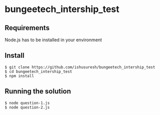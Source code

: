 # bungeetech_intership_test

## Requirements

Node.js has to be installed in your environment

## Install

    $ git clone https://github.com/ishusuresh/bungeetech_intership_test
    $ cd bungeetech_intership_test
    $ npm install
   
## Running the solution

    $ node question-1.js
    $ node question-2.js
